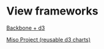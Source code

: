 # View frameworks

[Backbone + d3](https://medium.com/@sxywu/marrying-backbone-js-and-d3-js-a-follow-up-b6a62a9731e1)

[Miso Project (reusable d3 charts)](http://misoproject.com/)
